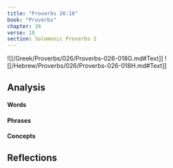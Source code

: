 ```yaml
---
title: "Proverbs 26:18"
book: "Proverbs"
chapter: 26
verse: 18
section: Solomonic Proverbs 2
---
```

![[/Greek/Proverbs/026/Proverbs-026-018G.md#Text]]
![[/Hebrew/Proverbs/026/Proverbs-026-018H.md#Text]]

## Analysis

#### Words

#### Phrases

#### Concepts

## Reflections
